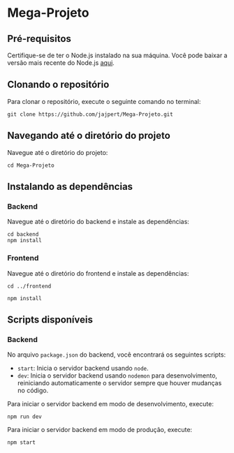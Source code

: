 # Mega-Projeto
## Pré-requisitos

Certifique-se de ter o Node.js instalado na sua máquina. Você pode baixar a versão mais recente do Node.js [aqui](https://nodejs.org/).

## Clonando o repositório

Para clonar o repositório, execute o seguinte comando no terminal:


    git clone https://github.com/jajpert/Mega-Projeto.git

## Navegando até o diretório do projeto

Navegue até o diretório do projeto:

    cd Mega-Projeto

## Instalando as dependências

### Backend

Navegue até o diretório do backend e instale as dependências:

    cd backend
    npm install

### Frontend

Navegue até o diretório do frontend e instale as dependências:

    cd ../frontend

    npm install

## Scripts disponíveis

### Backend

No arquivo `package.json` do backend, você encontrará os seguintes scripts:

-   `start`: Inicia o servidor backend usando `node`.
-   `dev`: Inicia o servidor backend usando `nodemon` para desenvolvimento, reiniciando automaticamente o servidor sempre que houver mudanças no código.

Para iniciar o servidor backend em modo de desenvolvimento, execute:

    npm run dev

Para iniciar o servidor backend em modo de produção, execute:

    npm start

